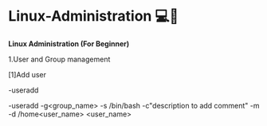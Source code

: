 # Linux-Administration 💻🔴

**Linux Administration (For Beginner)**

1.User and Group management

[1]Add user

-useradd<username>

-useradd -g<group_name>  -s /bin/bash -c"description to add comment" -m -d /home<user_name> <user_name>
